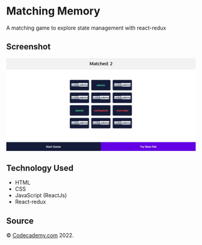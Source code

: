 # Matching Memory

A matching game to explore state management with react-redux

## Screenshot

![Matching Memory](./src/screenshot.jpeg)

## Technology Used

- HTML
- CSS
- JavaScript (ReactJs)
- React-redux

## Source

&copy; [Codecademy.com](https://codecademy.com) 2022.
